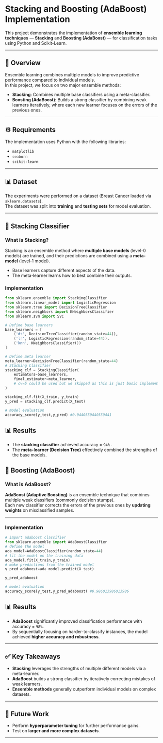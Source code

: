 # Stacking and Boosting (AdaBoost) Implementation

This project demonstrates the implementation of **ensemble learning techniques** — **Stacking** and **Boosting (AdaBoost)** — for classification tasks using Python and Scikit-Learn.

---

## 📌 Overview

Ensemble learning combines multiple models to improve predictive performance compared to individual models.  
In this project, we focus on two major ensemble methods:

- **Stacking**: Combines multiple base classifiers using a meta-classifier.
- **Boosting (AdaBoost)**: Builds a strong classifier by combining weak learners iteratively, where each new learner focuses on the errors of the previous ones.

---

## ⚙️ Requirements

The implementation uses Python with the following libraries:

- `matplotlib`
- `seaborn`
- `scikit-learn`

---

## 📊 Dataset

The experiments were performed on a dataset (Breast Cancer loaded via `sklearn.datasets`).  
The dataset was split into **training** and **testing sets** for model evaluation.

---

## 🔹 Stacking Classifier

### What is Stacking?

Stacking is an ensemble method where **multiple base models** (level-0 models) are trained, and their predictions are combined using a **meta-model** (level-1 model).

- Base learners capture different aspects of the data.
- The meta-learner learns how to best combine their outputs.

### Implementation

```python
from sklearn.ensemble import StackingClassifier
from sklearn.linear_model import LogisticRegression
from sklearn.tree import DecisionTreeClassifier
from sklearn.neighbors import KNeighborsClassifier
from sklearn.svm import SVC

# Define base learners
base_learners = [
    ('dt', DecisionTreeClassifier(random_state=44)),
    ('lr', LogisticRegression(random_state=44)),
    ('knn', KNeighborsClassifier())
]

# Define meta learner
meta_learner=DecisionTreeClassifier(random_state=44)
# Stacking Classifier
stacking_clf = StackingClassifier(
    estimators=base_learners,
    final_estimator=meta_learner,
    # cv=5 could be used but we skipped as this is just basic implementation.
)

stacking_clf.fit(X_train, y_train)
y_pred = stacking_clf.predict(X_test)

# model evaluation
accuracy_score(y_test,y_pred) #0.9440559440559441

```
## 📊 Results

- The **stacking classifier** achieved accuracy = `94%` .
- The **meta-learner (Decision Tree)** effectively combined the strengths of the base models.  



## 🔹 Boosting (AdaBoost)

### What is AdaBoost?

**AdaBoost (Adaptive Boosting)** is an ensemble technique that combines multiple weak classifiers (commonly decision stumps).  
Each new classifier corrects the errors of the previous ones by **updating weights** on misclassified samples.

---

### Implementation

```python
# import adaboost classifier
from sklearn.ensemble import AdaBoostClassifier
# define the model
ada_model=AdaBoostClassifier(random_state=44)
# fit the model on the training data
ada_model.fit(X_train,y_train)
# make predictions from the trained model
y_pred_adaboost=ada_model.predict(X_test)

y_pred_adaboost

# model evaluation
accuracy_score(y_test,y_pred_adaboost) #0.986013986013986
```

## 📊 Results

- **AdaBoost** significantly improved classification performance with accuracy = `98%`.  
- By sequentially focusing on harder-to-classify instances, the model achieved **higher accuracy and robustness**.  

---

## ✅ Key Takeaways

- **Stacking** leverages the strengths of multiple different models via a meta-learner.  
- **AdaBoost** builds a strong classifier by iteratively correcting mistakes of weak learners.  
- **Ensemble methods** generally outperform individual models on complex datasets.  

---

## 🚀 Future Work

- Perform **hyperparameter tuning** for further performance gains.  
- Test on **larger and more complex datasets**.  

---
